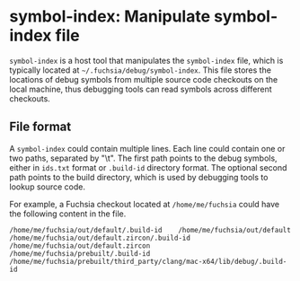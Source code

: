 # symbol-index: Manipulate symbol-index file

`symbol-index` is a host tool that manipulates the `symbol-index` file, which is
typically located at `~/.fuchsia/debug/symbol-index`. This file stores the
locations of debug symbols from multiple source code checkouts on the local
machine, thus debugging tools can read symbols across different checkouts.

## File format

A `symbol-index` could contain multiple lines. Each line could contain one or
two paths, separated by "\t". The first path points to the debug symbols, either
in `ids.txt` format or `.build-id` directory format. The optional second path
points to the build directory, which is used by debugging tools to lookup source
code.

For example, a Fuchsia checkout located at `/home/me/fuchsia` could have the
following content in the file.

```
/home/me/fuchsia/out/default/.build-id    /home/me/fuchsia/out/default
/home/me/fuchsia/out/default.zircon/.build-id    /home/me/fuchsia/out/default.zircon
/home/me/fuchsia/prebuilt/.build-id
/home/me/fuchsia/prebuilt/third_party/clang/mac-x64/lib/debug/.build-id
```
